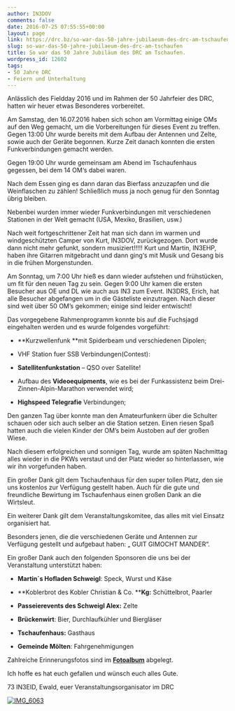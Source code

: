 ```yaml
---
author: IN3DOV
comments: false
date: 2016-07-25 07:55:55+00:00
layout: page
link: https://drc.bz/so-war-das-50-jahre-jubilaeum-des-drc-am-tschaufen/
slug: so-war-das-50-jahre-jubilaeum-des-drc-am-tschaufen
title: So war das 50 Jahre Jubiläum des DRC am Tschaufen.
wordpress_id: 12602
tags:
- 50 Jahre DRC
- Feiern und Unterhaltung
---
```


Anlässlich des Fieldday 2016 und im Rahmen der 50 Jahrfeier des DRC, hatten wir heuer etwas Besonderes vorbereitet.

Am Samstag, den 16.07.2016 haben sich schon am Vormittag einige OMs auf den Weg gemacht, um die Vorbereitungen für dieses Event zu treffen. Gegen 13:00 Uhr wurde bereits mit dem Aufbau der Antennen und Zelte, sowie auch der Geräte begonnen. Kurze Zeit danach konnten die ersten Funkverbindungen gemacht werden.

Gegen 19:00 Uhr wurde gemeinsam am Abend im Tschaufenhaus gegessen, bei dem 14 OM‘s dabei waren.

Nach dem Essen ging es dann daran das Bierfass anzuzapfen und die Weinflaschen zu zählen! Schließlich muss ja noch genug für den Sonntag übrig bleiben.

Nebenbei wurden immer wieder Funkverbindungen mit verschiedenen Stationen in der Welt gemacht (USA, Mexiko, Brasilien, usw.)

Nach weit fortgeschrittener Zeit hat man sich dann im warmen und windgeschützten Camper von Kurt, IN3DOV, zurückgezogen. Dort wurde dann nicht mehr gefunkt, sondern musiziert!!!!! Kurt und Martin, IN3EHP, haben ihre Gitarren mitgebracht und dann ging‘s mit Musik und Gesang bis in die frühen Morgenstunden.

Am Sonntag, um 7:00 Uhr hieß es dann wieder aufstehen und frühstücken, um fit für den neuen Tag zu sein. Gegen 9:00 Uhr kamen die ersten Besucher aus OE und DL wie auch aus IN3 zum Event. IN3DRS, Erich, hat alle Besucher abgefangen um in die Gästeliste einzutragen. Nach dieser sind weit über 50 OM’s gekommen; einige sind leider entwischt!

Das vorgegebene Rahmenprogramm konnte bis auf die Fuchsjagd eingehalten werden und es wurde folgendes vorgeführt:



	
  * **Kurzwellenfunk **mit Spiderbeam und verschiedenen Dipolen;

	
  * VHF Station fuer SSB Verbindungen(Contest):

	
  * **Satellitenfunkstation** – QSO over Satellite!

	
  * Aufbau des **Videoequipments**, wie es bei der Funkassistenz beim Drei-Zinnen-Alpin-Marathon verwendet wird;

	
  * **Highspeed Telegrafie** Verbindungen;


Den ganzen Tag über konnte man den Amateurfunkern über die Schulter schauen oder sich auch selber an die Station setzen. Einen riesen Spaß hatten auch die vielen Kinder der OM’s beim Austoben auf der großen Wiese.

Nach diesem erfolgreichen und sonnigen Tag, wurde am späten Nachmittag alles wieder in die PKWs verstaut und der Platz wieder so hinterlassen, wie wir ihn vorgefunden haben.

Ein großer Dank gilt dem Tschaufenhaus für den super tollen Platz, den sie uns kostenlos zur Verfügung gestellt haben. Auch für die gute und freundliche Bewirtung im Tschaufenhaus einen großen Dank an die Wirtsleut.

Ein weiterer Dank gilt dem Veranstaltungskomitee, das alles mit viel Einsatz organisiert hat.

Besonders jenen, die die verschiedenen Geräte und Antennen zur Verfügung gestellt und aufgebaut haben: „ GUIT GIMOCHT MANDER“.

Ein großer Dank auch den folgenden Sponsoren die uns bei der Veranstaltung unterstützt haben:

	
  * **Martin´s Hofladen Schweigl**: Speck, Wurst und Käse

	
  * **Koblerbrot des Kobler Christian & Co. ****Kg:** Schüttelbrot, Paarler

	
  * **Passeierevents des Schweigl Alex:** Zelte

	
  * **Brückenwirt**: Bier, Durchlaufkühler und Biergläser

	
  * **Tschaufenhaus:** Gasthaus

	
  * **Gemeinde Mölten**: Fahrgenehmigungen


Zahlreiche Erinnerungsfotos sind im [**Fotoalbum**](https://drc.bz/drc-intern/fotoalbum/?occur=1&cover=0&album=89) abgelegt.

Ich hoffe es hat euch gefallen und wünsch euch alles Gute.

73 IN3EID, Ewald, euer Veranstaltungsorganisator im DRC

[![IMG_6063](https://drc.bz/wp-content/uploads/2016/07/IMG_6063-1024x768.jpg)](https://drc.bz/wp-content/uploads/2016/07/IMG_6063.jpg)
